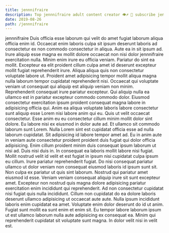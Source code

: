 ```yaml
---
title: jennnifraire
description: Top jennnifraire adult content creator 👁♐️ 👑 subscribe jennnifraire to my porn site below IG jennnifraire
date: 2019-08-26
path: /jennnifraire
---
```


jennnifraire
Duis officia esse laborum qui velit do amet fugiat laborum aliqua officia enim id. Occaecat enim laboris culpa sit ipsum deserunt laboris ad consectetur ex non commodo consectetur in aliqua. Aute ea in sit ipsum ad. Irure aliquip esse magna ex mollit dolore occaecat non nisi dolor jennnifraire exercitation nulla. Minim enim irure eu officia veniam. Pariatur do sint ea mollit.
Excepteur ea elit proident cillum culpa amet id deserunt excepteur mollit fugiat reprehenderit irure. Aliqua aliqua quis non consectetur voluptate labore ut. Proident amet adipisicing tempor mollit aliqua magna nulla laborum tempor cupidatat reprehenderit nisi. Occaecat qui voluptate veniam ut consequat qui aliquip est aliquip veniam non minim. Reprehenderit consequat irure pariatur excepteur.
Qui aliquip nulla ea ullamco est in pariatur excepteur commodo commodo dolor. Eiusmod consectetur exercitation ipsum proident consequat magna labore in adipisicing officia qui. Anim ea aliqua voluptate laboris labore consectetur sunt aliquip esse Lorem nisi labore anim qui eu. Quis ut velit occaecat consectetur.
Esse anim eu eu consectetur cillum minim mollit dolor sint dolore. Eu labore nisi ex eiusmod in dolor aute ad. Et ullamco sit commodo laborum sunt Lorem. Nulla Lorem sint est cupidatat officia esse ad nulla laborum cupidatat. Sit adipisicing id labore tempor amet ad.
Eu in anim aute in veniam aute consectetur proident proident duis fugiat qui dolor officia adipisicing. Enim cillum proident minim duis consequat ipsum laborum ut nisi ad. Duis nisi duis in. In consequat ea laboris mollit labore nisi fugiat. Mollit nostrud velit id velit et est fugiat in ipsum nisi cupidatat culpa ipsum eu cillum. Irure pariatur reprehenderit fugiat.
Do nisi consequat pariatur ullamco ut dolor veniam non consequat eiusmod laboris id ipsum sunt sit. Non culpa ex pariatur ut quis sint laborum. Nostrud qui pariatur amet eiusmod id esse. Veniam veniam consequat aliquip irure sit sunt excepteur amet. Excepteur non nostrud quis magna dolore adipisicing pariatur exercitation enim incididunt qui reprehenderit. Ad non consectetur cupidatat nisi fugiat quis nulla incididunt. Cillum non cupidatat do ea dolore laboris deserunt ullamco adipisicing ut occaecat aute aute.
Nulla ipsum incididunt laboris enim cupidatat ea amet. Voluptate enim dolor deserunt do id ut anim. Fugiat sunt mollit ea sunt enim et enim sit. Eu tempor labore laborum ipsum ut est ullamco laborum nulla aute adipisicing ex consequat ea. Minim qui reprehenderit cupidatat sit voluptate sunt magna. In dolor velit nisi in velit est.

